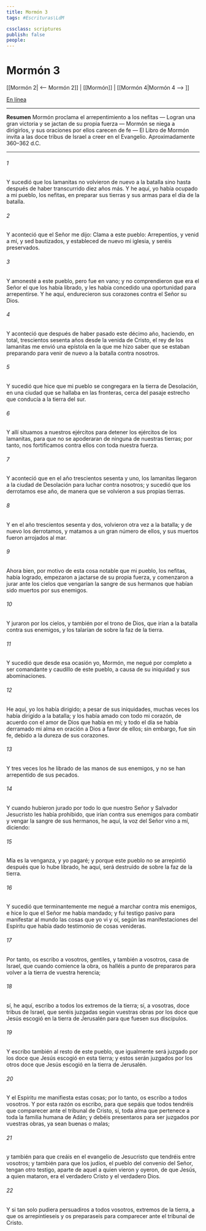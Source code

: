 ```yaml
---
title: Mormón 3
tags: #Escrituras\LdM

cssclass: scriptures
publish: false
people:
---
```


# Mormón 3
[[Mormón 2| <-- Mormón 2]] | [[Mormón]] | [[Mormón 4|Mormón 4 --> ]]

[En línea](https://churchofjesuschrist.org/study/scriptures/bofm/morm/3?lang=spa)

---
__Resumen__
Mormón proclama el arrepentimiento a los nefitas — Logran una gran victoria y se jactan de su propia fuerza — Mormón se niega a dirigirlos, y sus oraciones por ellos carecen de fe — El Libro de Mormón invita a las doce tribus de Israel a creer en el Evangelio. Aproximadamente 360–362 d.C.

---
###### 1 
Y sucedió que los lamanitas no volvieron de nuevo a la batalla sino hasta después de haber transcurrido diez años más. Y he aquí, yo había ocupado a mi pueblo, los nefitas, en preparar sus tierras y sus armas para el día de la batalla.

###### 2 
Y aconteció que el Señor me dijo: Clama a este pueblo: Arrepentíos, y venid a mí, y sed bautizados, y estableced de nuevo mi iglesia, y seréis preservados.

###### 3 
Y amonesté a este pueblo, pero fue en vano; y no comprendieron que era el Señor el que los había librado, y les había concedido una oportunidad para arrepentirse. Y he aquí, endurecieron sus corazones contra el Señor su Dios.

###### 4 
Y aconteció que después de haber pasado este décimo año, haciendo, en total, trescientos sesenta años desde la venida de Cristo, el rey de los lamanitas me envió una epístola en la que me hizo saber que se estaban preparando para venir de nuevo a la batalla contra nosotros.

###### 5 
Y sucedió que hice que mi pueblo se congregara en la tierra de Desolación, en una ciudad que se hallaba en las fronteras, cerca del pasaje estrecho que conducía a la tierra del sur.

###### 6 
Y allí situamos a nuestros ejércitos para detener los ejércitos de los lamanitas, para que no se apoderaran de ninguna de nuestras tierras; por tanto, nos fortificamos contra ellos con toda nuestra fuerza.

###### 7 
Y aconteció que en el año trescientos sesenta y uno, los lamanitas llegaron a la ciudad de Desolación para luchar contra nosotros; y sucedió que los derrotamos ese año, de manera que se volvieron a sus propias tierras.

###### 8 
Y en el año trescientos sesenta y dos, volvieron otra vez a la batalla; y de nuevo los derrotamos, y matamos a un gran número de ellos, y sus muertos fueron arrojados al mar.

###### 9 
Ahora bien, por motivo de esta cosa notable que mi pueblo, los nefitas, había logrado, empezaron a jactarse de su propia fuerza, y comenzaron a jurar ante los cielos que vengarían la sangre de sus hermanos que habían sido muertos por sus enemigos.

###### 10 
Y juraron por los cielos, y también por el trono de Dios, que irían a la batalla contra sus enemigos, y los talarían de sobre la faz de la tierra.

###### 11 
Y sucedió que desde esa ocasión yo, Mormón, me negué por completo a ser comandante y caudillo de este pueblo, a causa de su iniquidad y sus abominaciones.

###### 12 
He aquí, yo los había dirigido; a pesar de sus iniquidades, muchas veces los había dirigido a la batalla; y los había amado con todo mi corazón, de acuerdo con el amor de Dios que había en mí; y todo el día se había derramado mi alma en oración a Dios a favor de ellos; sin embargo, fue sin fe, debido a la dureza de sus corazones.

###### 13 
Y tres veces los he librado de las manos de sus enemigos, y no se han arrepentido de sus pecados.

###### 14 
Y cuando hubieron jurado por todo lo que nuestro Señor y Salvador Jesucristo les había prohibido, que irían contra sus enemigos para combatir y vengar la sangre de sus hermanos, he aquí, la voz del Señor vino a mí, diciendo:

###### 15 
Mía es la venganza, y yo pagaré; y porque este pueblo no se arrepintió después que lo hube librado, he aquí, será destruido de sobre la faz de la tierra.

###### 16 
Y sucedió que terminantemente me negué a marchar contra mis enemigos, e hice lo que el Señor me había mandado; y fui testigo pasivo para manifestar al mundo las cosas que yo vi y oí, según las manifestaciones del Espíritu que había dado testimonio de cosas venideras.

###### 17 
Por tanto, os escribo a vosotros, gentiles, y también a vosotros, casa de Israel, que cuando comience la obra, os halléis a punto de prepararos para volver a la tierra de vuestra herencia;

###### 18 
sí, he aquí, escribo a todos los extremos de la tierra; sí, a vosotras, doce tribus de Israel, que seréis juzgadas según vuestras obras por los doce que Jesús escogió en la tierra de Jerusalén para que fuesen sus discípulos.

###### 19 
Y escribo también al resto de este pueblo, que igualmente será juzgado por los doce que Jesús escogió en esta tierra; y estos serán juzgados por los otros doce que Jesús escogió en la tierra de Jerusalén.

###### 20 
Y el Espíritu me manifiesta estas cosas; por lo tanto, os escribo a todos vosotros. Y por esta razón os escribo, para que sepáis que todos tendréis que comparecer ante el tribunal de Cristo, sí, toda alma que pertenece a toda la familia humana de Adán; y debéis presentaros para ser juzgados por vuestras obras, ya sean buenas o malas;

###### 21 
y también para que creáis en el evangelio de Jesucristo que tendréis entre vosotros; y también para que los judíos, el pueblo del convenio del Señor, tengan otro testigo, aparte de aquel a quien vieron y oyeron, de que Jesús, a quien mataron, era el verdadero Cristo y el verdadero Dios.

###### 22 
Y si tan solo pudiera persuadiros a todos vosotros, extremos de la tierra, a que os arrepintieseis y os preparaseis para comparecer ante el tribunal de Cristo.

